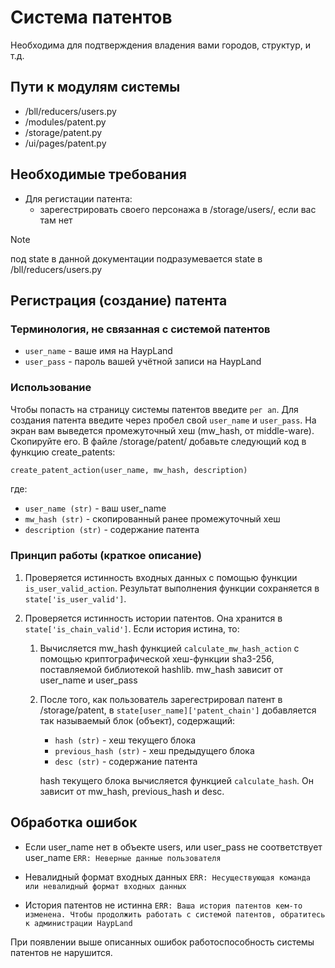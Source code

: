 # Система патентов

Необходима для подтверждения владения вами городов, структур, и т.д.


## Пути к модулям системы

- /bll/reducers/users.py
- /modules/patent.py
- /storage/patent.py
- /ui/pages/patent.py


## Необходимые требования

- Для регистации патента:
  - зарегестрировать своего персонажа в /storage/users/, если вас там нет


> [!NOTE]
> под state в данной документации подразумевается state в /bll/reducers/users.py


## Регистрация (создание) патента
### Терминология, не связанная с системой патентов

- `user_name` - ваше имя на HaypLand
- `user_pass` - пароль вашей учётной записи на HaypLand


### Использование

Чтобы попасть на страницу системы патентов введите `рег ап`. Для создания патента введите через пробел свой `user_name` 
и `user_pass`. На экран вам выведется промежуточный хеш (mw_hash, от middle-ware). Cкопируйте его. В файле /storage/patent/
добавьте следующий код в функцию create_patents:

```python
create_patent_action(user_name, mw_hash, description)
```

где:
- `user_name (str)` - ваш user_name
- `mw_hash (str)` - скопированный ранее промежуточный хеш
- `description (str)` - содержание патента


###  Принцип работы (краткое описание)

1. Проверяется истинность входных данных с помощью функции `is_user_valid_action`. Результат выполнения функции сохраняется в `state['is_user_valid']`.

2. Проверяется истинность истории патентов. Она хранится в `state['is_chain_valid']`. Если история истина, то:
   1. Вычисляется mw_hash функцией `calculate_mw_hash_action` с помощью криптографической хеш-функции sha3-256, поставляемой библиотекой hashlib. mw_hash зависит от user_name и user_pass
    
   2. После того, как пользователь зарегестрировал патент в /storage/patent, в `state[user_name]['patent_chain']` добавляется так называемый блок (объект), содержащий:
        
      - `hash (str)` - хеш текущего блока
      - `previous_hash (str)` - хеш предыдущего блока
      - `desc (str)` - содержание патента
        
      hash текущего блока вычисляется функцией `calculate_hash`. Он зависит от mw_hash, previous_hash и desc.


## Обработка ошибок

- Если user_name нет в объекте users, или user_pass не соответствует user_name
`ERR: Неверные данные пользователя`

- Невалидный формат входных данных
`ERR: Несуществующая команда или невалидный формат входных данных`

- История патентов не истинна
`ERR: Ваша история патентов кем-то изменена. Чтобы продолжить работать с системой патентов, обратитесь к администрации HaypLand`

При появлении выше описанных ошибок работоспособность системы патентов не нарушится.
